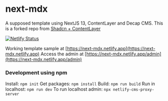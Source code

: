 # next-mdx

A supposed template using NextJS 13, ContentLayer and Decap CMS. This is a forked repo from [Shadcn + ContentLayer](https://github.com/shadcn/next-contentlayer)

[![Netlify Status](https://api.netlify.com/api/v1/badges/60abb502-f48c-4a22-a6b8-711cbb608399/deploy-status)](https://app.netlify.com/sites/next-mdx/deploys)

Working template sample at [https://next-mdx.netlify.app](https://next-mdx.netlify.app)
Access the admin at [https://next-mdx.netlify.app/admin](https://next-mdx.netlify.app/admin)

### Development using npm

Install: `npm init`
Get packages: `npm install`
Build: `npm run build`
Run in localhost: `npm run dev`
To run localhost admin: `npx netlify-cms-proxy-server`
